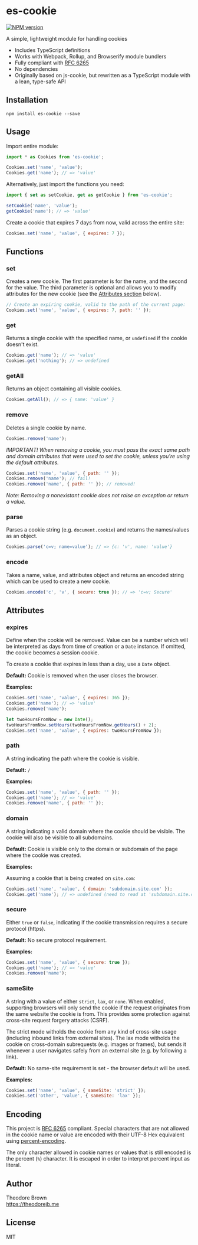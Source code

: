 # es-cookie

[![NPM version](https://img.shields.io/npm/v/es-cookie.svg)](https://www.npmjs.org/package/es-cookie)

A simple, lightweight module for handling cookies

- Includes TypeScript definitions
- Works with Webpack, Rollup, and Browserify module bundlers
- Fully compliant with [RFC 6265](https://tools.ietf.org/html/rfc6265)
- No dependencies
- Originally based on js-cookie, but rewritten as a TypeScript module with a lean, type-safe API

## Installation

`npm install es-cookie --save`

## Usage

Import entire module:

```javascript
import * as Cookies from 'es-cookie';

Cookies.set('name', 'value');
Cookies.get('name'); // => 'value'
```

Alternatively, just import the functions you need:

```javascript
import { set as setCookie, get as getCookie } from 'es-cookie';

setCookie('name', 'value');
getCookie('name'); // => 'value'
```

Create a cookie that expires 7 days from now, valid across the entire site:

```javascript
Cookies.set('name', 'value', { expires: 7 });
```

## Functions

### set

Creates a new cookie. The first parameter is for the name, and the second
for the value. The third parameter is optional and allows you to modify
attributes for the new cookie (see the [Attributes section](#attributes) below).

```javascript
// Create an expiring cookie, valid to the path of the current page:
Cookies.set('name', 'value', { expires: 7, path: '' });
```

### get

Returns a single cookie with the specified name, or `undefined` if the cookie doesn't exist.

```javascript
Cookies.get('name'); // => 'value'
Cookies.get('nothing'); // => undefined
```

### getAll

Returns an object containing all visible cookies.

```javascript
Cookies.getAll(); // => { name: 'value' }
```

### remove

Deletes a single cookie by name.

```javascript
Cookies.remove('name');
```

_IMPORTANT! When removing a cookie, you must pass the exact same path and
domain attributes that were used to set the cookie, unless you're using
the default attributes._

```javascript
Cookies.set('name', 'value', { path: '' });
Cookies.remove('name'); // fail!
Cookies.remove('name', { path: '' }); // removed!
```

_Note: Removing a nonexistant cookie does not raise an exception or return a value._

### parse

Parses a cookie string (e.g. `document.cookie`) and returns the names/values as an object.

```javascript
Cookies.parse('c=v; name=value'); // => {c: 'v', name: 'value'}
```

### encode

Takes a name, value, and attributes object and returns an encoded string
which can be used to create a new cookie.

```javascript
Cookies.encode('c', 'v', { secure: true }); // => 'c=v; Secure'
```

## Attributes

### expires

Define when the cookie will be removed. Value can be a number which
will be interpreted as days from time of creation or a `Date` instance.
If omitted, the cookie becomes a session cookie.

To create a cookie that expires in less than a day, use a `Date` object.

**Default:** Cookie is removed when the user closes the browser.

**Examples:**

```javascript
Cookies.set('name', 'value', { expires: 365 });
Cookies.get('name'); // => 'value'
Cookies.remove('name');

let twoHoursFromNow = new Date();
twoHoursFromNow.setHours(twoHoursFromNow.getHours() + 2);
Cookies.set('name', 'value', { expires: twoHoursFromNow });
```

### path

A string indicating the path where the cookie is visible.

**Default:** `/`

**Examples:**

```javascript
Cookies.set('name', 'value', { path: '' });
Cookies.get('name'); // => 'value'
Cookies.remove('name', { path: '' });
```

### domain

A string indicating a valid domain where the cookie should be visible.
The cookie will also be visible to all subdomains.

**Default:** Cookie is visible only to the domain or subdomain of the page where the cookie was created.

**Examples:**

Assuming a cookie that is being created on `site.com`:

```javascript
Cookies.set('name', 'value', { domain: 'subdomain.site.com' });
Cookies.get('name'); // => undefined (need to read at 'subdomain.site.com')
```

### secure

Either `true` or `false`, indicating if the cookie transmission requires a secure protocol (https).

**Default:** No secure protocol requirement.

**Examples:**

```javascript
Cookies.set('name', 'value', { secure: true });
Cookies.get('name'); // => 'value'
Cookies.remove('name');
```

### sameSite

A string with a value of either `strict`, `lax`, or `none`. When enabled,
supporting browsers will only send the cookie if the request originates
from the same website the cookie is from. This provides some protection
against cross-site request forgery attacks (CSRF).

The strict mode witholds the cookie from any kind of cross-site usage
(including inbound links from external sites). The lax mode witholds the
cookie on cross-domain subrequests (e.g. images or frames), but sends it
whenever a user navigates safely from an external site (e.g. by following
a link).

**Default:** No same-site requirement is set - the browser default will be used.

**Examples:**

```javascript
Cookies.set('name', 'value', { sameSite: 'strict' });
Cookies.set('other', 'value', { sameSite: 'lax' });
```

## Encoding

This project is [RFC 6265](http://tools.ietf.org/html/rfc6265#section-4.1.1)
compliant. Special characters that are not allowed in the cookie name or
value are encoded with their UTF-8 Hex equivalent using
[percent-encoding](http://en.wikipedia.org/wiki/Percent-encoding).

The only character allowed in cookie names or values that is still encoded
is the percent (`%`) character. It is escaped in order to interpret
percent input as literal.

## Author

Theodore Brown  
<https://theodorejb.me>

## License

MIT
